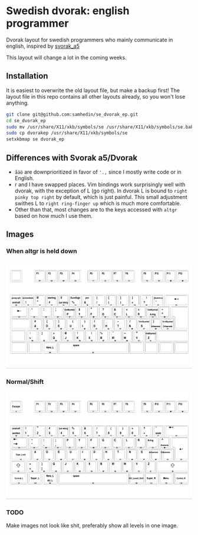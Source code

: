 # Swedish dvorak: english programmer
Dvorak layout for swedish programmers who mainly communicate in english, inspired by [svorak_a5](http://aoeu.info/s/dvorak/svorak)

This layout will change a lot in the coming weeks.
## Installation
It is easiest to overwrite the old layout file, but make a backup first! The layout file in this repo contains all other layouts already, so you won't lose anything.
``` bash
git clone git@github.com:samhedin/se_dvorak_ep.git
cd se_dvorak_ep
sudo mv /usr/share/X11/xkb/symbols/se /usr/share/X11/xkb/symbols/se.bak
sudo cp dvorakep /usr/share/X11/xkb/symbols/se
setxkbmap se dvorak_ep
```

## Differences with Svorak a5/Dvorak
- `åäö` are downprioritized in favor of `'.,` since I mostly write code or in English.
- r and l have swapped places. Vim bindings work surprisingly well with dvorak, with the exception of L (go right). In dvorak L is bound to `right pinky top right` by default, which is just painful. This small adjustment swithes L to `right ring-finger up` which is much more comfortable.
- Other than that, most changes are to the keys accessed with `altgr` based on how much I use them.
## Images
### When altgr is held down
![Layout l2](img/layout2.png "l2 layout")

### Normal/Shift
![Layout l1](img/layout1.png "l1 layout")

### TODO
Make images not look like shit, preferably show all levels in one image.
